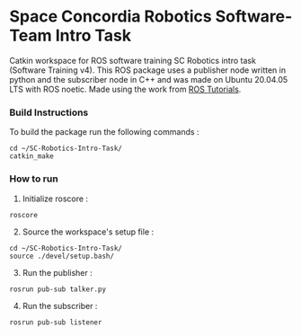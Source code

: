 # Space Concordia Robotics Software-Team Intro Task

Catkin workspace for ROS software training SC Robotics intro task (Software Training v4).
This ROS package uses a publisher node written in python and the subscriber node in C++ and was made on Ubuntu 20.04.05 LTS with ROS noetic.
Made using the work from [ROS Tutorials](http://wiki.ros.org/ROS/Tutorials#Beginner_Level).

### Build Instructions

To build the package run the following commands :
```
cd ~/SC-Robotics-Intro-Task/
catkin_make
```

### How to run

1.  Initialize roscore :
```
roscore
```
2.  Source the workspace's setup file :
```
cd ~/SC-Robotics-Intro-Task/
source ./devel/setup.bash/
```
3.  Run the publisher :
```
rosrun pub-sub talker.py
```
4.  Run the subscriber :
```
rosrun pub-sub listener
```